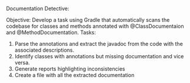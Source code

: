 Documentation Detective:

Objective: Develop a task using Gradle that automatically scans the codebase for classes
and methods annotated with @ClassDocumentaion and @MethodDocumentation.
Tasks:
1. Parse the annotations and extract the javadoc from the code with the associated
descriptions.
2. Identify classes with annotations but missing documentation and vice versa.
3. Generate reports highlighting inconsistencies
4. Create a file with all the extracted documentation

